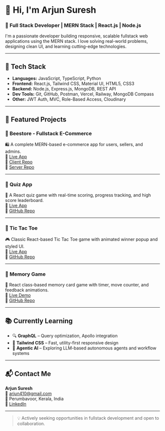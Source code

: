 # 👋 Hi, I'm Arjun Suresh

### 🚀 Full Stack Developer | MERN Stack | React.js | Node.js

I'm a passionate developer building responsive, scalable fullstack web applications using the MERN stack. I love solving real-world problems, designing clean UI, and learning cutting-edge technologies.

---

## 🧠 Tech Stack

- **Languages:** JavaScript, TypeScript, Python
- **Frontend:** React.js, Tailwind CSS, Material UI, HTML5, CSS3
- **Backend:** Node.js, Express.js, MongoDB, REST API
- **Dev Tools:** Git, GitHub, Postman, Vercel, Railway, MongoDB Compass
- **Other:** JWT Auth, MVC, Role-Based Access, Cloudinary

---

## 🧩 Featured Projects

### 🔹 Beestore - Fullstack E-Commerce  
🛍️ A complete MERN-based e-commerce app for users, sellers, and admins.  
🔗 [Live App](https://bee-store.up.railway.app)  
📁 [Client Repo](https://github.com/arjun-sureshh/BeeStore-Client-Side)  
📁 [Server Repo](https://github.com/arjun-sureshh/BeeStore-Server-Side)

---

### 🔹 Quiz App  
🧠 A React quiz game with real-time scoring, progress tracking, and high score leaderboard.  
🔗 [Live App](https://quiz-rho-hazel.vercel.app)  
📁 [GitHub Repo](https://github.com/arjun-sureshh/Quiz)

---

### 🔹 Tic Tac Toe  
🎮 Classic React-based Tic Tac Toe game with animated winner popup and styled UI.  
🔗 [Live App](https://tic-tac-toe-eight-eta-63.vercel.app)  
📁 [GitHub Repo](https://github.com/arjun-sureshh/Tic-Tac-Toe)

---

### 🔹 Memory Game  
🧩 React class-based memory card game with timer, move counter, and feedback animations.  
🔗 [Live Demo](https://memory-game-snowy-nine.vercel.app)  
📁 [GitHub Repo](https://github.com/arjun-sureshh/MemoryGame)

---

## 📚 Currently Learning

- 🔍 **GraphQL** – Query optimization, Apollo integration  
- 🎨 **Tailwind CSS** – Fast, utility-first responsive design  
- 🤖 **Agentic AI** – Exploring LLM-based autonomous agents and workflow systems

---

## 📬 Contact Me

**Arjun Suresh**  
📧 arjun410@gmail.com  
📍 Perumbavoor, Kerala, India  
🔗 [LinkedIn](https://www.linkedin.com/in/arjun-suresh)

---

> 💡 Actively seeking opportunities in fullstack development and open to collaboration.
